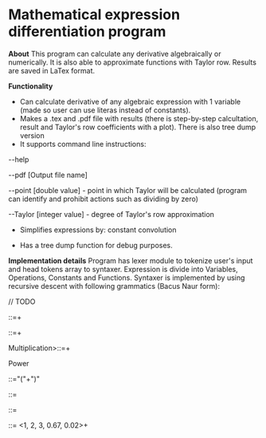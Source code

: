 # Mathematical expression differentiation program
**About**
This program can calculate any derivative algebraically or numerically. It is also able to approximate functions with Taylor row. Results are saved in LaTex format.

**Functionality**
- Can calculate derivative of any algebraic expression with 1 variable (made so user can use literas instead of constants).
- Makes a .tex and .pdf file with results (there is step-by-step calcultation, result and Taylor's row coefficients with a plot). There is also tree dump version
- It supports command line instructions:

--help 

--pdf [Output file name]

--point [double value] - point in which Taylor will be calculated (program can identify and prohibit actions such as dividing by zero)

--Taylor [integer value] - degree of Taylor's row approximation

- Simplifies expressions by: constant convolution

- Has a tree dump function for debug purposes.

**Implementation details**
Program has lexer module to tokenize user's input and head tokens array to syntaxer. Expression is divide into Variables, Operations, Constants and Functions. Syntaxer is implemented by using recursive descent with following grammatics (Bacus Naur form):

// TODO

<Expression>::=<Sum>+

<Sum>::=<Multiplication>+

Multiplication>::=<Power>+

Power

<Bracket>::="("<Expression>+")"

<Function>::=<Variable>

<Variable>::= <Number>

<Number>::= <1, 2, 3, 0.67, 0.02>+


